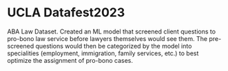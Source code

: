 # UCLA Datafest2023
ABA Law Dataset. Created an ML model that screened client questions to pro-bono law service before lawyers themselves would see them. The pre-screened questions would then be categorized by the model into specialities (employment, immigration, family services, etc.) to best optimize the assignment of pro-bono cases. 
